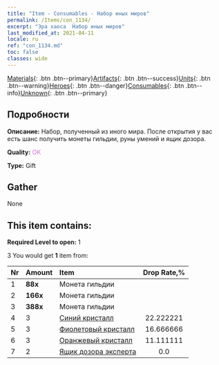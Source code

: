 ```yaml
---
title: "Item - Consumables - Набор иных миров"
permalink: /Items/con_1134/
excerpt: "Эра хаоса  Набор иных миров"
last_modified_at: 2021-04-11
locale: ru
ref: "con_1134.md"
toc: false
classes: wide
---
```

 [Materials](/ru/Items/){: .btn .btn--primary}[Artifacts](/ru/Items/Artifacts/){: .btn .btn--success}[Units](/ru/Items/Units/){: .btn .btn--warning}[Heroes](/ru/Items/Heroes/){: .btn .btn--danger}[Consumables](/ru/Items/Consumables/){: .btn .btn--info}[Unknown](/ru/Items/Unknown/){: .btn .btn--primary}

## Подробности
 **Описание:** Набор, полученный из иного мира. После открытия у вас есть шанс получить монеты гильдии, руны умений и ящик дозора.

 **Quality:** <span style="color: #DA70D6">OK</span>

 **Type:** Gift

## Gather

  None

## This item contains:

 **Required Level to open:** 1

 3 You would get **1** item  from:

  | Nr | Amount |     Item    | Drop Rate,% |
  |:---|:-------|:------------|:---------:|
  | 1 |  **88x** | Монета гильдии |  | 22.222221 | 
  | 2 |  **166x** | Монета гильдии |  | 16.666666 | 
  | 3 |  **388x** | Монета гильдии |  | 11.111111 | 
  | 4 | 3 | [Синий кристалл](/ru/Items/con_716/) | 22.222221 | 
  | 5 | 3 | [Фиолетовый кристалл](/ru/Items/con_720/) | 16.666666 | 
  | 6 | 3 | [Оранжевый кристалл](/ru/Items/con_730/) | 11.111111 | 
  | 7 | 2 | [Ящик дозора эксперта](/ru/Items/con_760/) | 0.0 | 
